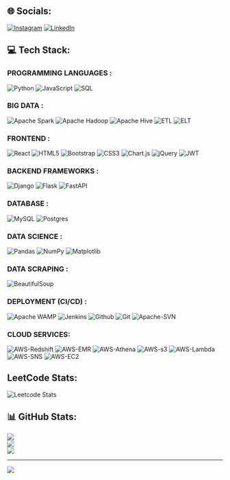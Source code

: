 ## 🌐 Socials:
[![Instagram](https://img.shields.io/badge/Instagram-%23E4405F.svg?logo=Instagram&logoColor=white)](https://instagram.com/krishna.khairnar) [![LinkedIn](https://img.shields.io/badge/LinkedIn-%230077B5.svg?logo=linkedin&logoColor=white)](https://linkedin.com/in/Krishna-Khairnar)

## 💻 Tech Stack:

### PROGRAMMING LANGUAGES :
![Python](https://img.shields.io/badge/python-3670A0?style=for-the-badge&logo=python&logoColor=ffdd54)
![JavaScript](https://img.shields.io/badge/javascript-%23323330.svg?style=for-the-badge&logo=javascript&logoColor=%23F7DF1E) 
![SQL](https://img.shields.io/badge/sql-3670A0?style=for-the-badge&logo=sql&logoColor=ffdd54)

### BIG DATA : 
![Apache Spark](https://img.shields.io/badge/Apache%20Spark-%23E4405F?style=for-the-badge&logo=apachespark&logoColor=black)
![Apache Hadoop](https://img.shields.io/badge/Apache%20Hadoop-66CCFF?style=for-the-badge&logo=apachehadoop&logoColor=black) 
![Apache Hive](https://img.shields.io/badge/Apache%20Hive-%23E34F26?style=for-the-badge&logo=apachehive&logoColor=black)
![ETL](https://img.shields.io/badge/etl-%23323330.svg?style=for-the-badge&logo=etl&logoColor=white) 
![ELT](https://img.shields.io/badge/elt-%23323330.svg?style=for-the-badge&logo=elt&logoColor=white) 


### FRONTEND :
![React](https://img.shields.io/badge/react-%231572B6.svg?style=for-the-badge&logo=react&logoColor=white) 
![HTML5](https://img.shields.io/badge/html5-%23E34F26.svg?style=for-the-badge&logo=html5&logoColor=white) 
![Bootstrap](https://img.shields.io/badge/bootstrap-%238511FA.svg?style=for-the-badge&logo=bootstrap&logoColor=white) 
![CSS3](https://img.shields.io/badge/css3-%231572B6.svg?style=for-the-badge&logo=css3&logoColor=white) 
![Chart.js](https://img.shields.io/badge/chart.js-F5788D.svg?style=for-the-badge&logo=chart.js&logoColor=white) 
![jQuery](https://img.shields.io/badge/jquery-%230769AD.svg?style=for-the-badge&logo=jquery&logoColor=white) 
![JWT](https://img.shields.io/badge/JWT-black?style=for-the-badge&logo=JSON%20web%20tokens) 

### BACKEND FRAMEWORKS :
![Django](https://img.shields.io/badge/django-%23092E20.svg?style=for-the-badge&logo=django&logoColor=white) 
![Flask](https://img.shields.io/badge/flask-%23000.svg?style=for-the-badge&logo=flask&logoColor=white)
![FastAPI](https://img.shields.io/badge/FastAPI-%23ffffff.svg?style=for-the-badge&logo=FastAPI&logoColor=black) 

### DATABASE :
![MySQL](https://img.shields.io/badge/mysql-%2300000f.svg?style=for-the-badge&logo=mysql&logoColor=white) 
![Postgres](https://img.shields.io/badge/postgres-%23316192.svg?style=for-the-badge&logo=postgresql&logoColor=white)

### DATA SCIENCE : 
![Pandas](https://img.shields.io/badge/pandas-%23150458.svg?style=for-the-badge&logo=pandas&logoColor=white) 
![NumPy](https://img.shields.io/badge/numpy-%23013243.svg?style=for-the-badge&logo=numpy&logoColor=white) 
![Matplotlib](https://img.shields.io/badge/Matplotlib-%23ffffff.svg?style=for-the-badge&logo=Matplotlib&logoColor=black) 

### DATA SCRAPING : 
![BeautifulSoup](https://img.shields.io/badge/BeautifulSoup-F5788D.svg?style=for-the-badge&logo=BeautifulSoup&logoColor=black) 

### DEPLOYMENT (CI/CD) : 
![Apache WAMP](https://img.shields.io/badge/apache-%23D42029.svg?style=for-the-badge&logo=apache&logoColor=white) 
![Jenkins](https://img.shields.io/badge/jenkins-%23092E20.svg?style=for-the-badge&logo=jenkins&logoColor=white) 
![Github](https://img.shields.io/badge/github-black.svg?style=for-the-badge&logo=github&logoColor=white) 
![Git](https://img.shields.io/badge/git-%23316192.svg?style=for-the-badge&logo=git&logoColor=white) 
![Apache-SVN](https://img.shields.io/badge/svn-%23D42029.svg?style=for-the-badge&logo=svn&logoColor=white) 

### CLOUD SERVICES:
![AWS-Redshift](https://img.shields.io/badge/aws_redshift-%23E34F26.svg?style=for-the-badge&logo=aws_redshift&logoColor=white) 
![AWS-EMR](https://img.shields.io/badge/aws_EMR-%230769AD.svg?style=for-the-badge&logo=aws_emr&logoColor=white) 
![AWS-Athena](https://img.shields.io/badge/aws_athena-%23E34F26.svg?style=for-the-badge&logo=aws_athena&logoColor=white) 
![AWS-s3](https://img.shields.io/badge/aws_s3-%23013243.svg?style=for-the-badge&logo=aws_s3&logoColor=white) 
![AWS-Lambda](https://img.shields.io/badge/awslambda-%23013243.svg?style=for-the-badge&logo=awslambda&logoColor=white) 
![AWS-SNS](https://img.shields.io/badge/aws_sns-%23013243.svg?style=for-the-badge&logo=aws_sns&logoColor=white) 
![AWS-EC2](https://img.shields.io/badge/aws_ec2-%23013243.svg?style=for-the-badge&logo=aws_ec2&logoColor=white) 

## LeetCode Stats:
![Leetcode Stats](https://leetcard.jacoblin.cool/KrishnaK7?theme=light,unicorn)

## 📊 GitHub Stats:
![](https://github-readme-stats.vercel.app/api?username=KrishnaKhairnar&theme=blueberry&hide_border=false&include_all_commits=true&count_private=true)<br/>
![](https://github-readme-streak-stats.herokuapp.com/?user=KrishnaKhairnar&theme=blueberry&hide_border=false)<br/>
![](https://github-readme-stats.vercel.app/api/top-langs/?username=KrishnaKhairnar&theme=blueberry&hide_border=false&include_all_commits=true&count_private=true&layout=compact)

---
[![](https://visitcount.itsvg.in/api?id=KrishnaKhairnar&icon=0&color=0)](https://visitcount.itsvg.in)
